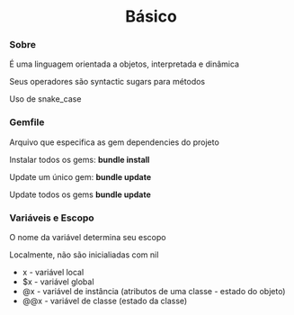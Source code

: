 <h1 align="center">Básico</h1>

<h3>Sobre</h3>
<p>É uma linguagem orientada a objetos, interpretada e dinâmica</p>
<p>Seus operadores são syntactic sugars para métodos<p>
<p>Uso de snake_case</p>
  
<h3>Gemfile</h3>
<p>Arquivo que especifica as gem dependencies do projeto</p>
<p>Instalar todos os gems: <b>bundle install</b></p>
<p>Update um único gem: <b>bundle update <nome_gem></b></p>
<p>Update todos os gems <b>bundle update</b></p>

<h3>Variáveis e Escopo</h3>
<p>O nome da variável determina seu escopo</p>
<p>Localmente, não são inicialiadas com nil</p>
<ul>
  <li>x - variável local</li>
  <li>$x - variável global</li>
  <li>@x - variável de instância (atributos de uma classe - estado do objeto)</li>
  <li>@@x - variável de classe (estado da classe)</li>
</ul>
  
